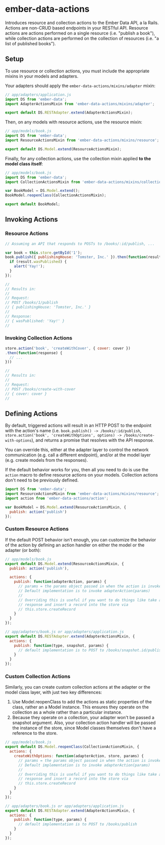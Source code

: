 # ember-data-actions

Introduces resource and collection actions to the Ember Data API, a la Rails. Actions are non-CRUD based endpoints in your RESTful API. Resource actions are actions performed on a single resource (i.e. "publish a book"), while collection actions are performed on the collection of resources (i.e. "a list of published books").

## Setup

To use resource or collection actions, you must include the appropriate mixins in your models and adapters.

Your adapters should apply the `ember-data-actions/mixins/adapter` mixin:

```js
// app/adapters/application.js
import DS from 'ember-data';
import AdapterActionsMixin from 'ember-data-actions/mixins/adapter';

export default DS.RESTAdapter.extend(AdapterActionsMixin);
```

Then, on any models with resource actions, use the resource mixin:

```js
// app/models/book.js
import DS from 'ember-data';
import ResourceActionsMixin from 'ember-data-actions/mixins/resource';

export default DS.Model.extend(ResourceActionsMixin);
```

Finally, for any collection actions, use the collection mixin applied **to the model class itself**:

```js
// app/models/book.js
import DS from 'ember-data';
import CollectionActionsMixin from 'ember-data-actions/mixins/collection';

var BookModel = DS.Model.extend();
BookModel.reopenClass(CollectionActionsMixin);

export default BookModel;
```

## Invoking Actions

### Resource Actions

```js
// Assuming an API that responds to POSTs to /books/:id/publish, ...

var book = this.store.getById('1');
book.publish({ publishingHouse: 'Tomster, Inc.' }).then(function(result) {
  if (result.wasPublished) {
    alert('Yay!');
  }
});

//
// Results in:
//
// Request:
// POST /books/1/publish
// { publishingHouse: 'Tomster, Inc.' }
//
// Response:
// { wasPublished: 'Yay!' }
//
```

### Invoking Collection Actions

```js
store.action('book', 'createWithCover', { cover: cover })
.then(function(response) {
  // ...
}))

//
// Results in:
//
// Request:
// POST /books/create-with-cover
// { cover: cover }
//
```

## Defining Actions

By default, triggered actions will result in an HTTP POST to the endpoint with the action's name (i.e. `book.publish() -> /books/:id/publish`, `store.action('book', 'createWithOptions', options) -> /books/create-with-options`), and returns a promise that resolves with the API response.

You can override this, either at the adapter layer to control the network communication (e.g. call a different endpoint), and/or at the model layer (e.g. create models from the responses).

If the default behavior works for you, then all you need to do is use the `action` macro to define resource actions on your models. Collection actions don't need to be previously defined.

```js
import DS from 'ember-data';
import ResourceActionsMixin from 'ember-data-actions/mixins/resource';
import action from 'ember-data-actions/action';

var BookModel = DS.Model.extend(ResourceActionsMixin, {
  publish: action('publish')
});
```


### Custom Resource Actions

If the default POST behavior isn't enough, you can customize the behavior of the action by defining an action handler on either the model or the adapter (or both):

```js
// app/models/book.js
export default DS.Model.extend(ResourceActionsMixin, {
  publish: action('publish'),

  actions: {
    publish: function(adapterAction, params) {
      // params = the params object passed in when the action is invoked
      // Default implementation is to invoke adapterAction(params)
      //
      // Overriding this is useful if you want to do things like take a
      // response and insert a record into the store via
      // this.store.createRecord
    }
  }
});

// app/adapters/book.js or app/adapters/application.js
export default DS.RESTAdapter.extend(AdapterActionsMixin, {
  actions: {
    publish: function(type, snapshot, params) {
      // default implementation is to POST to /books/snapshot.id/publish
    }
  }
});
```

### Custom Collection Actions

Similarly, you can create custom collection actions at the adapter or the model class layer, with just two key differences:

1. Use Model.reopenClass to add the actions as static properties of the class, rather an a Model instance. This ensures they operate on the collection as a whole rather than a particular instance.
2. Because they operate on a collection, your adapter won't be passed a snapshot argument. Also, your collection action handler will be passed the instance of the store, since Model classes themselves don't have a reference to the store.

```js
// app/models/book.js
export default DS.Model.reopenClass(CollectionActionsMixin, {
  actions: {
    createWithOptions: function(adapterAction, store, params) {
      // params = the params object passed in when the action is invoked
      // Default implementation is to invoke adapterAction(params)
      //
      // Overriding this is useful if you want to do things like take a
      // response and insert a record into the store via
      // this.store.createRecord
    }
  }
});

// app/adapters/book.js or app/adapters/application.js
export default DS.RESTAdapter.extend(AdapterActionsMixin, {
  actions: {
    publish: function(type, params) {
      // default implementation is to POST to /books/publish
    }
  }
});
  ```